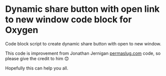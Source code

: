 # Dynamic share button with open link to new window code block for Oxygen

Code block script to create dynamic share button with open to new window.

This code is improvement from Jonathan Jernigan [permaslug.com](https://permaslug.com) code, so please give the credit to him 😊

Hopefully this can help you all.
